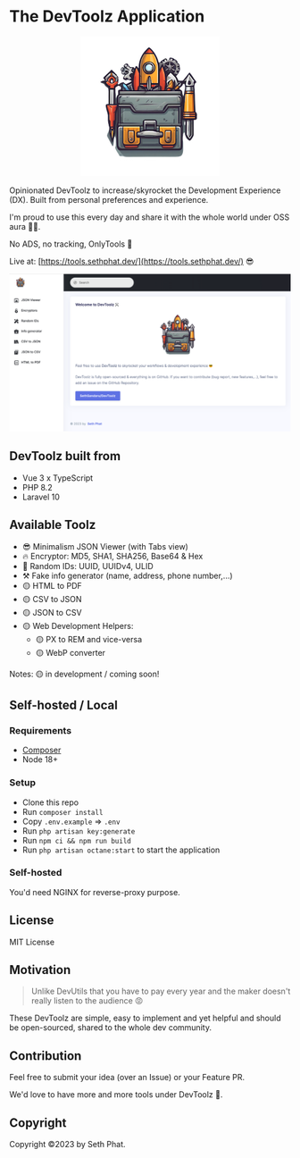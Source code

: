 # The DevToolz Application

<p align="center">
    <img src="./public/logo-250.jpg" />
</p>

Opinionated DevToolz to increase/skyrocket the Development Experience (DX).
Built from personal preferences and experience.

I'm proud to use this every day and share it with the whole world under OSS aura 🥰🚀. 

No ADS, no tracking, OnlyTools 👀

Live at: [https://tools.sethphat.dev/](https://tools.sethphat.dev/) 😎

![screenshot.png](public/screenshot.png)

## DevToolz built from
- Vue 3 x TypeScript
- PHP 8.2
- Laravel 10

## Available Toolz

- 😎 Minimalism JSON Viewer (with Tabs view) 
- 🔥 Encryptor: MD5, SHA1, SHA256, Base64 & Hex
- 💪 Random IDs: UUID, UUIDv4, ULID
- ⚒️ Fake info generator (name, address, phone number,...)
- 🟡 HTML to PDF
- 🟡 CSV to JSON
- 🟡 JSON to CSV
- 🟡 Web Development Helpers:
  - 🟡 PX to REM and vice-versa
  - 🟡 WebP converter


Notes: 🟡 in development / coming soon!

## Self-hosted / Local

### Requirements
- [Composer](https://getcomposer.org/)
- Node 18+

### Setup

- Clone this repo
- Run `composer install`
- Copy `.env.example` => `.env`
- Run `php artisan key:generate`
- Run `npm ci && npm run build`
- Run `php artisan octane:start` to start the application

### Self-hosted

You'd need NGINX for reverse-proxy purpose.

## License
MIT License

## Motivation

> Unlike DevUtils that you have to pay every year and the maker doesn't really listen to the audience 😡

These DevToolz are simple, easy to implement and yet helpful and should be open-sourced, shared to the whole
dev community.

## Contribution

Feel free to submit your idea (over an Issue) or your Feature PR. 

We'd love to have more and more tools under DevToolz 🚀.

## Copyright

Copyright ©️2023 by Seth Phat.
